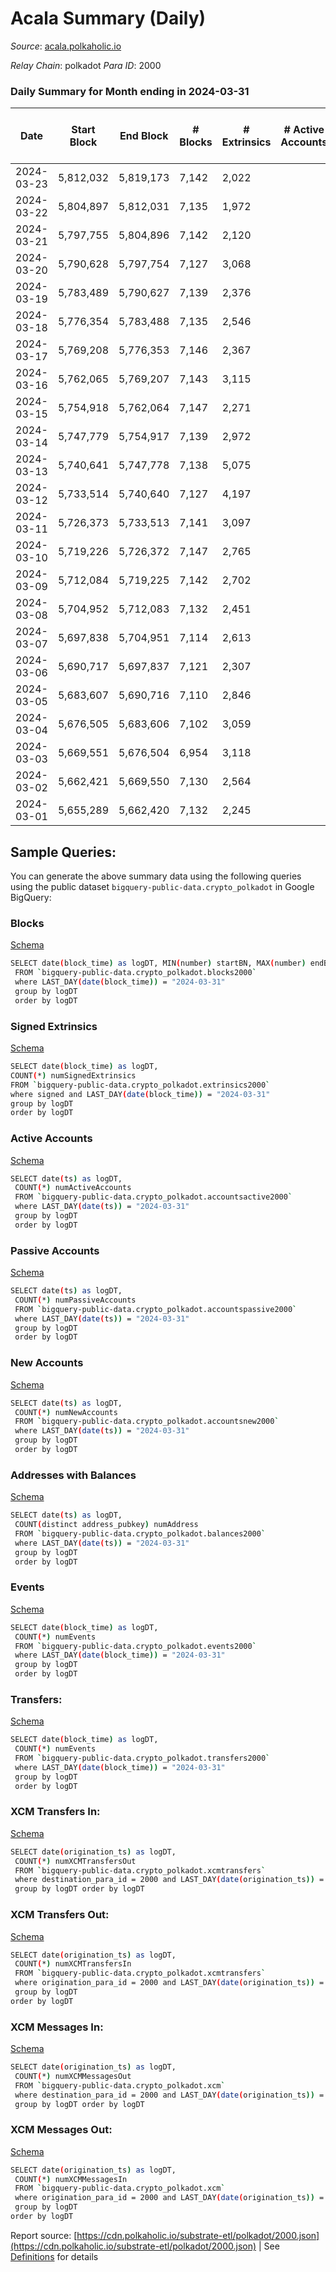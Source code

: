 # Acala Summary (Daily)

_Source_: [acala.polkaholic.io](https://acala.polkaholic.io)

*Relay Chain*: polkadot
*Para ID*: 2000



### Daily Summary for Month ending in 2024-03-31


| Date    | Start Block | End Block | # Blocks | # Extrinsics | # Active Accounts | # Passive Accounts | # New Accounts | # Addresses | # Events  | # Transfers ($USD) | # XCM Transfers In ($USD) | # XCM Transfers Out ($USD) | # XCM In | # XCM Out | Issues |
|---------|-------------|-----------|----------|--------------|-------------------|--------------------|----------------|-------------|-----------|--------------------|---------------------------|----------------------------|----------|-----------|--------|
| 2024-03-23 | 5,812,032 | 5,819,173 | 7,142 | 2,022 |  |  |  |  | 36,814 | 4,963 ($699,721.26) |   |   |  |  |  |
| 2024-03-22 | 5,804,897 | 5,812,031 | 7,135 | 1,972 |  |  |  | 173,720 | 36,340 | 4,815 ($961,198.79) |   |   |  |  |  |
| 2024-03-21 | 5,797,755 | 5,804,896 | 7,142 | 2,120 |  |  |  | 173,664 | 37,280 | 4,874 ($644,038.82) |   |   |  |  |  |
| 2024-03-20 | 5,790,628 | 5,797,754 | 7,127 | 3,068 |  |  |  | 173,598 | 43,623 | 5,380 ($743,812.37) |   |   |  |  |  |
| 2024-03-19 | 5,783,489 | 5,790,627 | 7,139 | 2,376 |  |  |  | 173,556 | 39,281 | 5,276 ($1,213,204.54) |   |   |  |  |  |
| 2024-03-18 | 5,776,354 | 5,783,488 | 7,135 | 2,546 |  |  |  | 173,503 | 40,695 | 5,481 ($1,638,772.73) |   |   |  |  |  |
| 2024-03-17 | 5,769,208 | 5,776,353 | 7,146 | 2,367 |  |  |  | 173,442 | 40,001 | 5,380 ($1,355,691.71) |   |   |  |  |  |
| 2024-03-16 | 5,762,065 | 5,769,207 | 7,143 | 3,115 |  |  |  | 173,331 | 46,169 | 6,353 ($3,188,338.78) |   |   |  |  |  |
| 2024-03-15 | 5,754,918 | 5,762,064 | 7,147 | 2,271 |  |  |  | 173,237 | 38,887 | 5,180 ($740,059.63) |   |   |  |  |  |
| 2024-03-14 | 5,747,779 | 5,754,917 | 7,139 | 2,972 |  |  |  | 173,141 | 45,339 | 6,222 ($3,805,650.48) |   |   |  |  |  |
| 2024-03-13 | 5,740,641 | 5,747,778 | 7,138 | 5,075 |  |  |  | 173,043 | 63,408 | 9,009 ($14,132,363.64) |   |   |  |  |  |
| 2024-03-12 | 5,733,514 | 5,740,640 | 7,127 | 4,197 |  |  |  | 172,897 | 56,009 | 7,894 ($5,527,529.82) |   |   |  |  |  |
| 2024-03-11 | 5,726,373 | 5,733,513 | 7,141 | 3,097 |  |  |  | 172,795 | 46,197 | 6,137 ($937,372.03) |   |   |  |  |  |
| 2024-03-10 | 5,719,226 | 5,726,372 | 7,147 | 2,765 |  |  |  | 172,700 | 43,777 | 5,875 ($630,726.37) |   |   |  |  |  |
| 2024-03-09 | 5,712,084 | 5,719,225 | 7,142 | 2,702 |  |  |  | 172,631 | 43,261 | 5,813 ($640,326.21) |   |   |  |  |  |
| 2024-03-08 | 5,704,952 | 5,712,083 | 7,132 | 2,451 |  |  |  | 172,534 | 41,243 | 5,553 ($859,437.59) |   |   |  |  |  |
| 2024-03-07 | 5,697,838 | 5,704,951 | 7,114 | 2,613 |  |  |  | 172,443 | 42,290 | 5,590 ($713,197.86) |   |   |  |  |  |
| 2024-03-06 | 5,690,717 | 5,697,837 | 7,121 | 2,307 |  |  |  | 172,367 | 39,155 | 5,209 ($1,263,506.08) |   |   |  |  |  |
| 2024-03-05 | 5,683,607 | 5,690,716 | 7,110 | 2,846 |  |  |  | 172,302 | 42,359 | 5,607 ($1,176,355.12) |   |   |  |  |  |
| 2024-03-04 | 5,676,505 | 5,683,606 | 7,102 | 3,059 |  |  |  | 172,285 | 43,641 | 5,756 ($2,430,329.43) |   |   |  |  |  |
| 2024-03-03 | 5,669,551 | 5,676,504 | 6,954 | 3,118 |  |  |  | 172,185 | 44,042 | 6,024 ($3,738,245.87) |   |   |  |  |  |
| 2024-03-02 | 5,662,421 | 5,669,550 | 7,130 | 2,564 |  |  |  | 172,052 | 40,946 | 5,491 ($817,038.06) |   |   |  |  |  |
| 2024-03-01 | 5,655,289 | 5,662,420 | 7,132 | 2,245 |  |  |  | 171,970 | 37,321 | 4,855 ($363,181.96) |   |   |  |  |  |

## Sample Queries:
You can generate the above summary data using the following queries using the public dataset `bigquery-public-data.crypto_polkadot` in Google BigQuery:


### Blocks 

[Schema](https://github.com/colorfulnotion/substrate-etl/blob/main/schema/blocks.json)

```bash
SELECT date(block_time) as logDT, MIN(number) startBN, MAX(number) endBN, COUNT(*) numBlocks 
 FROM `bigquery-public-data.crypto_polkadot.blocks2000`  
 where LAST_DAY(date(block_time)) = "2024-03-31" 
 group by logDT 
 order by logDT
```

### Signed Extrinsics 

[Schema](https://github.com/colorfulnotion/substrate-etl/blob/main/schema/extrinsics.json)

```bash
SELECT date(block_time) as logDT, 
COUNT(*) numSignedExtrinsics 
FROM `bigquery-public-data.crypto_polkadot.extrinsics2000`  
where signed and LAST_DAY(date(block_time)) = "2024-03-31" 
group by logDT 
order by logDT
```

### Active Accounts 

[Schema](https://github.com/colorfulnotion/substrate-etl/blob/main/schema/accountsactive.json)

```bash
SELECT date(ts) as logDT, 
 COUNT(*) numActiveAccounts 
 FROM `bigquery-public-data.crypto_polkadot.accountsactive2000` 
 where LAST_DAY(date(ts)) = "2024-03-31" 
 group by logDT 
 order by logDT
```

### Passive Accounts 

[Schema](https://github.com/colorfulnotion/substrate-etl/blob/main/schema/accountspassive.json)

```bash
SELECT date(ts) as logDT, 
 COUNT(*) numPassiveAccounts 
 FROM `bigquery-public-data.crypto_polkadot.accountspassive2000` 
 where LAST_DAY(date(ts)) = "2024-03-31" 
 group by logDT 
 order by logDT
```

### New Accounts 

[Schema](https://github.com/colorfulnotion/substrate-etl/blob/main/schema/accountsnew.json)

```bash
SELECT date(ts) as logDT, 
 COUNT(*) numNewAccounts 
 FROM `bigquery-public-data.crypto_polkadot.accountsnew2000` 
 where LAST_DAY(date(ts)) = "2024-03-31" 
 group by logDT
 order by logDT
```

### Addresses with Balances 

[Schema](https://github.com/colorfulnotion/substrate-etl/blob/main/schema/balances.json)

```bash
SELECT date(ts) as logDT,
 COUNT(distinct address_pubkey) numAddress 
 FROM `bigquery-public-data.crypto_polkadot.balances2000` 
 where LAST_DAY(date(ts)) = "2024-03-31" 
 group by logDT 
 order by logDT
```

### Events 

[Schema](https://github.com/colorfulnotion/substrate-etl/blob/main/schema/events.json)

```bash
SELECT date(block_time) as logDT, 
 COUNT(*) numEvents 
 FROM `bigquery-public-data.crypto_polkadot.events2000` 
 where LAST_DAY(date(block_time)) = "2024-03-31" 
 group by logDT 
 order by logDT
```

### Transfers:

[Schema](https://github.com/colorfulnotion/substrate-etl/blob/main/schema/transfers.json)

```bash
SELECT date(block_time) as logDT, 
 COUNT(*) numEvents 
 FROM `bigquery-public-data.crypto_polkadot.transfers2000` 
 where LAST_DAY(date(block_time)) = "2024-03-31" 
 group by logDT 
 order by logDT
```

### XCM Transfers In: 

[Schema](https://github.com/colorfulnotion/substrate-etl/blob/main/schema/xcmtransfers.json)

```bash
SELECT date(origination_ts) as logDT, 
 COUNT(*) numXCMTransfersOut 
 FROM `bigquery-public-data.crypto_polkadot.xcmtransfers` 
 where destination_para_id = 2000 and LAST_DAY(date(origination_ts)) = "2024-03-31" 
 group by logDT order by logDT
```

### XCM Transfers Out: 

[Schema](https://github.com/colorfulnotion/substrate-etl/blob/main/schema/xcmtransfers.json)

```bash
SELECT date(origination_ts) as logDT, 
 COUNT(*) numXCMTransfersIn 
 FROM `bigquery-public-data.crypto_polkadot.xcmtransfers` 
 where origination_para_id = 2000 and LAST_DAY(date(origination_ts)) = "2024-03-31" 
 group by logDT 
order by logDT
```

### XCM Messages In: 

[Schema](https://github.com/colorfulnotion/substrate-etl/blob/main/schema/xcm.json)

```bash
SELECT date(origination_ts) as logDT, 
 COUNT(*) numXCMMessagesOut 
 FROM `bigquery-public-data.crypto_polkadot.xcm` 
 where destination_para_id = 2000 and LAST_DAY(date(origination_ts)) = "2024-03-31" 
 group by logDT order by logDT
```

### XCM Messages Out: 

[Schema](https://github.com/colorfulnotion/substrate-etl/blob/main/schema/xcm.json)

```bash
SELECT date(origination_ts) as logDT, 
 COUNT(*) numXCMMessagesIn 
 FROM `bigquery-public-data.crypto_polkadot.xcm` 
 where origination_para_id = 2000 and LAST_DAY(date(origination_ts)) = "2024-03-31" 
 group by logDT 
order by logDT
```


Report source: [https://cdn.polkaholic.io/substrate-etl/polkadot/2000.json](https://cdn.polkaholic.io/substrate-etl/polkadot/2000.json) | See [Definitions](/DEFINITIONS.md) for details

